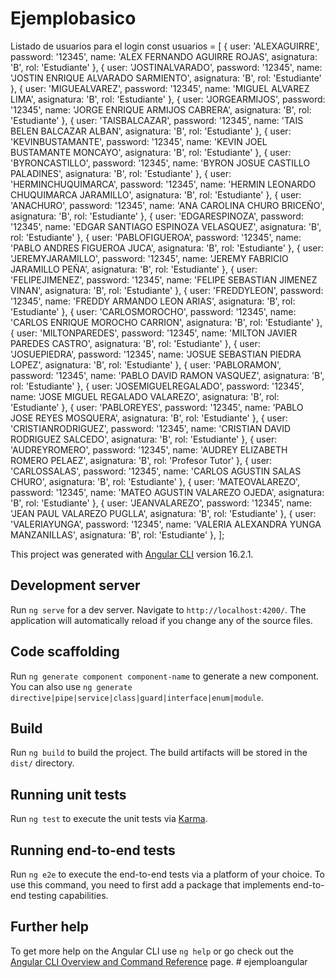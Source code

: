 # Ejemplobasico
Listado de usuarios para el login
    const usuarios = [
      { user: 'ALEXAGUIRRE', password: '12345', name: 'ALEX FERNANDO AGUIRRE ROJAS', asignatura: 'B', rol: 'Estudiante' },
      { user: 'JOSTINALVARADO', password: '12345', name: 'JOSTIN ENRIQUE ALVARADO SARMIENTO', asignatura: 'B', rol: 'Estudiante' },
      { user: 'MIGUEALVAREZ', password: '12345', name: 'MIGUEL ALVAREZ LIMA', asignatura: 'B', rol: 'Estudiante' },
      { user: 'JORGEARMIJOS', password: '12345', name: 'JORGE ENRIQUE ARMIJOS CABRERA', asignatura: 'B', rol: 'Estudiante' },
      { user: 'TAISBALCAZAR', password: '12345', name: 'TAIS BELEN BALCAZAR ALBAN', asignatura: 'B', rol: 'Estudiante' },
      { user: 'KEVINBUSTAMANTE', password: '12345', name: 'KEVIN JOEL BUSTAMANTE MONCAYO', asignatura: 'B', rol: 'Estudiante' },
      { user: 'BYRONCASTILLO', password: '12345', name: 'BYRON JOSUE CASTILLO PALADINES', asignatura: 'B', rol: 'Estudiante' },
      { user: 'HERMINCHUQUIMARCA', password: '12345', name: 'HERMIN LEONARDO CHUQUIMARCA JARAMILLO', asignatura: 'B', rol: 'Estudiante' },
      { user: 'ANACHURO', password: '12345', name: 'ANA CAROLINA CHURO BRICEÑO', asignatura: 'B', rol: 'Estudiante' },
      { user: 'EDGARESPINOZA', password: '12345', name: 'EDGAR SANTIAGO ESPINOZA VELASQUEZ', asignatura: 'B', rol: 'Estudiante' },
      { user: 'PABLOFIGUEROA', password: '12345', name: 'PABLO ANDRES FIGUEROA JUCA', asignatura: 'B', rol: 'Estudiante' },
      { user: 'JEREMYJARAMILLO', password: '12345', name: 'JEREMY FABRICIO JARAMILLO PEÑA', asignatura: 'B', rol: 'Estudiante' },
      { user: 'FELIPEJIMENEZ', password: '12345', name: 'FELIPE SEBASTIAN JIMENEZ VINAN', asignatura: 'B', rol: 'Estudiante' },
      { user: 'FREDDYLEON', password: '12345', name: 'FREDDY ARMANDO LEON ARIAS', asignatura: 'B', rol: 'Estudiante' },
      { user: 'CARLOSMOROCHO', password: '12345', name: 'CARLOS ENRIQUE MOROCHO CARRION', asignatura: 'B', rol: 'Estudiante' },
      { user: 'MILTONPAREDES', password: '12345', name: 'MILTON JAVIER PAREDES CASTRO', asignatura: 'B', rol: 'Estudiante' },
      { user: 'JOSUEPIEDRA', password: '12345', name: 'JOSUE SEBASTIAN PIEDRA LOPEZ', asignatura: 'B', rol: 'Estudiante' },
      { user: 'PABLORAMON', password: '12345', name: 'PABLO DAVID RAMON VASQUEZ', asignatura: 'B', rol: 'Estudiante' },
      { user: 'JOSEMIGUELREGALADO', password: '12345', name: 'JOSE MIGUEL REGALADO VALAREZO', asignatura: 'B', rol: 'Estudiante' },
      { user: 'PABLOREYES', password: '12345', name: 'PABLO JOSE REYES MOSQUERA', asignatura: 'B', rol: 'Estudiante' },
      { user: 'CRISTIANRODRIGUEZ', password: '12345', name: 'CRISTIAN DAVID RODRIGUEZ SALCEDO', asignatura: 'B', rol: 'Estudiante' },
      { user: 'AUDREYROMERO', password: '12345', name: 'AUDREY ELIZABETH ROMERO PELAEZ', asignatura: 'B', rol: 'Profesor Tutor' },
      { user: 'CARLOSSALAS', password: '12345', name: 'CARLOS AGUSTIN SALAS CHURO', asignatura: 'B', rol: 'Estudiante' },
      { user: 'MATEOVALAREZO', password: '12345', name: 'MATEO AGUSTIN VALAREZO OJEDA', asignatura: 'B', rol: 'Estudiante' },
      { user: 'JEANVALAREZO', password: '12345', name: 'JEAN PAUL VALAREZO PUGLLA', asignatura: 'B', rol: 'Estudiante' },
      { user: 'VALERIAYUNGA', password: '12345', name: 'VALERIA ALEXANDRA YUNGA MANZANILLAS', asignatura: 'B', rol: 'Estudiante' },
    ];

This project was generated with [Angular CLI](https://github.com/angular/angular-cli) version 16.2.1.

## Development server

Run `ng serve` for a dev server. Navigate to `http://localhost:4200/`. The application will automatically reload if you change any of the source files.

## Code scaffolding

Run `ng generate component component-name` to generate a new component. You can also use `ng generate directive|pipe|service|class|guard|interface|enum|module`.

## Build

Run `ng build` to build the project. The build artifacts will be stored in the `dist/` directory.

## Running unit tests

Run `ng test` to execute the unit tests via [Karma](https://karma-runner.github.io).

## Running end-to-end tests

Run `ng e2e` to execute the end-to-end tests via a platform of your choice. To use this command, you need to first add a package that implements end-to-end testing capabilities.

## Further help

To get more help on the Angular CLI use `ng help` or go check out the [Angular CLI Overview and Command Reference](https://angular.io/cli) page.
#   e j e m p l o a n g u l a r 
 
 